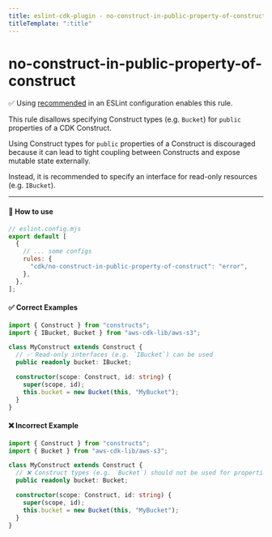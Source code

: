 ```yaml
---
title: eslint-cdk-plugin - no-construct-in-public-property-of-construct
titleTemplate: ":title"
---
```


# no-construct-in-public-property-of-construct

<div class="info-item">
  ✅ Using
  <a href="/rules/#recommended-rules">recommended</a>
  in an ESLint configuration enables this rule.
</div>

This rule disallows specifying Construct types (e.g. `Bucket`) for `public` properties of a CDK Construct.

Using Construct types for `public` properties of a Construct is discouraged because it can lead to tight coupling between Constructs and expose mutable state externally.

Instead, it is recommended to specify an interface for read-only resources (e.g. `IBucket`).

---

#### 🔧 How to use

```js
// eslint.config.mjs
export default [
  {
    // ... some configs
    rules: {
      "cdk/no-construct-in-public-property-of-construct": "error",
    },
  },
];
```

#### ✅ Correct Examples

```ts
import { Construct } from "constructs";
import { IBucket, Bucket } from "aws-cdk-lib/aws-s3";

class MyConstruct extends Construct {
  // ✅ Read-only interfaces (e.g. `IBucket`) can be used
  public readonly bucket: IBucket;

  constructor(scope: Construct, id: string) {
    super(scope, id);
    this.bucket = new Bucket(this, "MyBucket");
  }
}
```

#### ❌ Incorrect Example

```ts
import { Construct } from "constructs";
import { Bucket } from "aws-cdk-lib/aws-s3";

class MyConstruct extends Construct {
  // ❌ Construct types (e.g. `Bucket`) should not be used for properties
  public readonly bucket: Bucket;

  constructor(scope: Construct, id: string) {
    super(scope, id);
    this.bucket = new Bucket(this, "MyBucket");
  }
}
```
